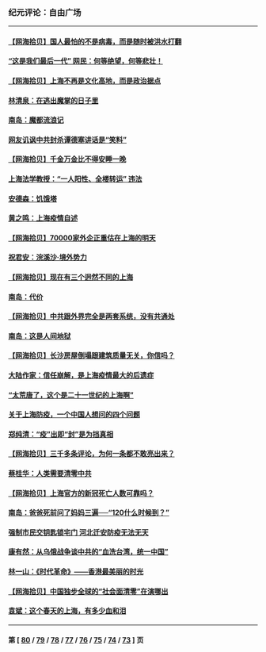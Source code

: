 ### 纪元评论：自由广场
---
#### [【网海拾贝】国人最怕的不是病毒，而是随时被洪水打翻](../../pages/nsc993/n13737687.md) 
#### [“这是我们最后一代” 网民：何等绝望，何等悲壮！](../../pages/nsc993/n13737647.md) 
#### [【网海拾贝】上海不再是文化高地，而是政治据点](../../pages/nsc993/n13735354.md) 
#### [林清泉：在逃出魔掌的日子里](../../pages/nsc993/n13733918.md) 
#### [南岛：魔都流浪记](../../pages/nsc993/n13735342.md) 
#### [网友讥讽中共封杀谭德塞讲话是“笑料”](../../pages/nsc993/n13735319.md) 
#### [【网海拾贝】千金万金比不得安睡一晚](../../pages/nsc993/n13731924.md) 
#### [上海法学教授：“一人阳性、全楼转运” 违法](../../pages/nsc993/n13731029.md) 
#### [安德森：饥饿塔](../../pages/nsc993/n13731189.md) 
#### [黄之鸣：上海疫情自述](../../pages/nsc993/n13731186.md) 
#### [【网海拾贝】70000家外企正重估在上海的明天](../../pages/nsc993/n13730549.md) 
#### [祝君安：浣溪沙‧境外势力](../../pages/nsc993/n13729451.md) 
#### [【网海拾贝】现在有三个迥然不同的上海](../../pages/nsc993/n13728664.md) 
#### [南岛：代价](../../pages/nsc993/n13728623.md) 
#### [【网海拾贝】中共跟外界完全是两套系统，没有共通处](../../pages/nsc993/n13726952.md) 
#### [南岛：这是人间地狱](../../pages/nsc993/n13726950.md) 
#### [【网海拾贝】长沙房屋倒塌跟建筑质量无关，你信吗？](../../pages/nsc993/n13726099.md) 
#### [大陆作家：信任崩解，是上海疫情最大的后遗症](../../pages/nsc993/n13726083.md) 
#### [“太荒唐了，这个是二十一世纪的上海啊”](../../pages/nsc993/n13725520.md) 
#### [关于上海防疫，一个中国人想问的四个问题](../../pages/nsc993/n13725367.md) 
#### [郑纯清：“疫”出即“封”是为挡真相](../../pages/nsc993/n13724933.md) 
#### [【网海拾贝】三千多条评论，为何一条都不敢亮出来？](../../pages/nsc993/n13723827.md) 
#### [蔡桂华：人类需要清零中共](../../pages/nsc993/n13723298.md) 
#### [【网海拾贝】上海官方的新冠死亡人数可靠吗？](../../pages/nsc993/n13722405.md) 
#### [南岛：爸爸死前问了妈妈三遍──“120什么时候到？”](../../pages/nsc993/n13722393.md) 
#### [强制市民交钥匙锁宅门  河北迁安防疫无法无天](../../pages/nsc993/n13722388.md) 
#### [康有然：从乌俄战争谈中共的“血洗台湾，统一中国”](../../pages/nsc993/n13722349.md) 
#### [林一山：《时代革命》——香港最美丽的时光](../../pages/nsc993/n13717794.md) 
#### [【网海拾贝】中国独步全球的“社会面清零”在演哪出](../../pages/nsc993/n13721688.md) 
#### [袁斌：这个春天的上海，有多少血和泪](../../pages/nsc993/n13721662.md) 

---
#### 第 [ [80](./80.md) / [79](./79.md) / [78](./78.md) / [77](./77.md) / [76](./76.md) / [75](./75.md) / [74](./74.md) / [73](./73.md) ] 页
